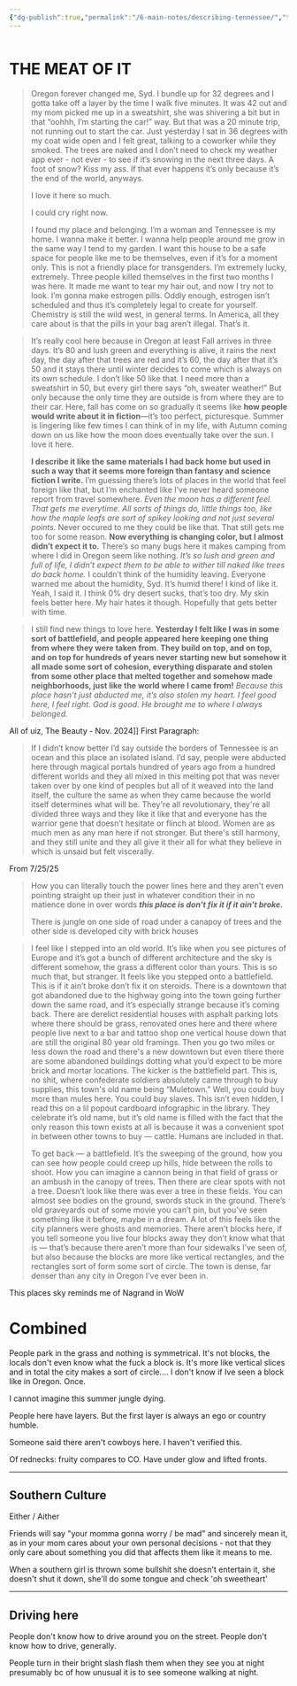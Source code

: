 ```yaml
---
{"dg-publish":true,"permalink":"/6-main-notes/describing-tennessee/","tags":["HumanityIndex","Writing"]}
---
```



```table-of-contents
```

# THE MEAT OF IT

>Oregon forever changed me, Syd. I bundle up for 32 degrees and I gotta take off a layer by the time I walk five minutes. It was 42 out and my mom picked me up in a sweatshirt, she was shivering a bit but in that “oohhh, I’m starting the car!” way. But that was a 20 minute trip, not running out to start the car. Just yesterday I sat in 36 degrees with my coat wide open and I felt great, talking to a coworker while they smoked. The trees are naked and I don’t need to check my weather app ever - not ever - to see if it’s snowing in the next three days. A foot of snow? Kiss my ass. If that ever happens it’s only because it’s the end of the world, anyways.
>
>I love it here so much.
>
>I could cry right now.
>
>I found my place and belonging. I’m a woman and Tennessee is my home. I wanna make it better. I wanna help people around me grow in the same way I tend to my garden. I want this house to be a safe space for people like me to be themselves, even if it’s for a moment only. This is not a friendly place for transgenders. I’m extremely lucky, extremely. Three people killed themselves in the first two months I was here. It made me want to tear my hair out, and now I try not to look. I’m gonna make estrogen pills. Oddly enough, estrogen isn’t scheduled and thus it’s completely legal to create for yourself. Chemistry is still the wild west, in general terms. In America, all they care about is that the pills in your bag aren’t illegal. That’s it. 


>It’s really cool here because in Oregon at least Fall arrives in three days. It’s 80 and lush green and everything is alive, it rains the next day, the day after that trees are red and it’s 60, the day after that it’s 50 and it stays there until winter decides to come which is always on its own schedule. I don’t like 50 like that. I need more than a sweatshirt in 50, but every girl there says “oh, sweater weather!” But only because the only time they are outside is from where they are to their car. Here, fall has come on so gradually it seems like **how people would write about it in fiction**—it’s too perfect, picturesque. Summer is lingering like few times I can think of in my life, with Autumn coming down on us like how the moon does eventually take over the sun. I love it here. 
>
>**I describe it like the same materials I had back home but used in such a way that it seems more foreign than fantasy and science fiction I write.** I’m guessing there’s lots of places in the world that feel foreign like that, but I’m enchanted like I’ve never heard someone report from travel somewhere. *Even the moon has a different feel. That gets me everytime. All sorts of things do, little things too, like how the maple leafs are sort of spikey looking and not just several points.* Never occured to me they could be like that. That still gets me too for some reason. **Now everything is changing color, but I almost didn’t expect it to.** There’s so many bugs here it makes camping from where I did in Oregon seem like nothing. *It’s so lush and green and full of life, I didn’t expect them to be able to wither till naked like trees do back home.* I couldn’t think of the humidity leaving. Everyone warned me about the humidity, Syd. It’s humid there! I kind of like it. Yeah, I said it. I think 0% dry desert sucks, that’s too dry. My skin feels better here. My hair hates it though. Hopefully that gets better with time.


>I still find new things to love here. **Yesterday I felt like I was in some sort of battlefield, and people appeared here keeping one thing from where they were taken from. They build on top, and on top, and on top for hundreds of years never starting new but somehow it all made some sort of cohesion, everything disparate and stolen from some other place that melted together and somehow made neighborhoods, just like the world where I came from!** *Because this place hasn’t just abducted me, it’s also stolen my heart. I feel good here, I feel right. God is good. He brought me to where I always belonged.*

All of uiz, The Beauty - Nov. 2024]]
First Paragraph:
>If I didn’t know better I’d say outside the borders of Tennessee is an ocean and this place an isolated island. I’d say, people were abducted here through magical portals hundred of years ago from a hundred different worlds and they all mixed in this melting pot that was never taken over by one kind of peoples but all of it weaved into the land itself, the culture the same as when they came because the world itself determines what will be. They're all revolutionary, they're all divided three ways and they like it like that and everyone has the warrior gene that doesn’t hesitate or flinch at blood. Women are as much men as any man here if not stronger. But there's still harmony, and they still unite and they all give it their all for what they believe in which is unsaid but felt viscerally. 

From 7/25/25
>How you can literally touch the power lines here and they aren't even pointing straight up their just in whatever condition their in no matience done in over words ***this place is don't fix it if it ain't broke.***  
>
>There is jungle on one side of road under a canapoy of trees and the other side is developed city with brick houses


>I feel like I stepped into an old world. It’s like when you see pictures of Europe and it’s got a bunch of different architecture and the sky is different somehow, the grass a different color than yours. This is so much that, but stranger. It feels like you stepped onto a battlefield. This is if it ain’t broke don’t fix it on steroids. There is a downtown that got abandoned due to the highway going into the town going further down the same road, and it’s especially strange because it’s coming back. There are derelict residential houses with asphalt parking lots where there should be grass, renovated ones here and there where people live next to a bar and tattoo shop one vertical house down that are still the original 80 year old framings. Then you go two miles or less down the road and there's a new downtown but even there there are some abandoned buildings dotting what you’d expect to be more brick and mortar locations. The kicker is the battlefield part. This is, no shit, where confederate soldiers absolutely came through to buy supplies, this town's old name being “Muletown.” Well, you could buy more than mules here. You could buy slaves. This isn’t even hidden, I read this on a lil popout cardboard infographic in the library. They celebrate it’s old name, but it’s old name is filled with the fact that the only reason this town exists at all is because it was a convenient spot in between other towns to buy — cattle. Humans are included in that. 
>
>To get back — a battlefield. It’s the sweeping of the ground, how you can see how people could creep up hills, hide between the rolls to shoot. How you can imagine a cannon being in that field of grass or an ambush in the canopy of trees. Then there are clear spots with not a tree. Doesn’t look like there was ever a tree in these fields. You can almost see bodies on the ground, swords stuck in the ground. There’s old graveyards out of some movie you can’t pin, but you’ve seen something like it before, maybe in a dream. A lot of this feels like the city planners were ghosts and memories. There aren’t blocks here, if you tell someone you live four blocks away they don’t know what that is — that’s because there aren’t more than four sidewalks I’ve seen of, but also because the blocks are more like vertical rectangles, and the rectangles sort of form some sort of circle. The town is dense, far denser than any city in Oregon I’ve ever been in. 


This places sky reminds me of Nagrand in WoW

# Combined

People park in the grass and nothing is symmetrical. It's not blocks, the locals don't even know what the fuck a block is. It's more like vertical slices and in total the city makes a sort of circle.... I don't know if Ive seen a block like in Oregon. Once. 

I cannot imagine this summer jungle dying. 

People here have layers. But the first layer is always an ego or country humble. 

Someone said there aren't cowboys here. I haven't verified this. 

Of rednecks: fruity compares to CO. Have under glow and lifted fronts. 

- - -

## Southern Culture

Either / Aither 

Friends will say "your momma gonna worry / be mad" and sincerely mean it, as in your mom cares about your own personal decisions - not that they only care about something you did that affects them like it means to me. 


When a southern girl is thrown some bullshit she doesn't entertain it, she doesn't shut it down, she'll do some tongue and check 'oh sweetheart' 

- - -

## Driving here
People don't know how to drive around you on the street. People don't know how to drive, generally. 

People turn in their bright slash flash them when they see you at night presumably bc of how unusual it is to see someone walking at night.











